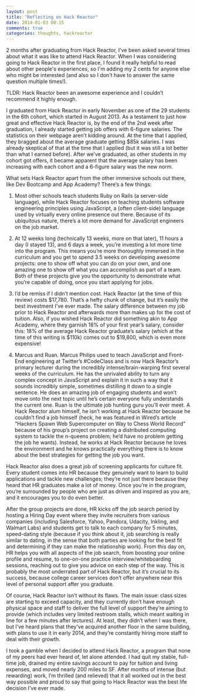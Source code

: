 ```yaml
---
layout: post
title: "Reflecting on Hack Reactor"
date: 2014-01-03 00:15
comments: true
categories: thoughts, hackreactor
---
```


2 months after graduating from Hack Reactor, I've been asked several times about what it was like to attend Hack Reactor. When I was considering going to Hack Reactor in the first place, I found it really helpful to read about other people's experiences, so I'm adding my 2 cents for anyone else who might be interested (and also so I don't have to answer the same question multiple times!).

TLDR: Hack Reactor been an awesome experience and I couldn’t recommend it highly enough.<!-- more -->

I graduated from Hack Reactor in early November as one of the 29 students in the 6th cohort, which started in August 2013. As a testament to just how great and effective Hack Reactor is, by the end of the 2nd week after graduation, I already started getting job offers with 6-figure salaries. The statistics on their webpage aren’t kidding around. At the time that I applied, they bragged about the average graduate getting $85k salaries. I was already skeptical of that at the time that I applied (but it was still a lot better than what I earned before). After we’ve graduated, as other students in my cohort got offers, it became apparent that the average salary has been increasing with each cohort and a 6-figure salary was the new norm.

What sets Hack Reactor apart from the other immersive schools out there, like Dev Bootcamp and App Academy? There’s a few things:

1. Most other schools teach students Ruby on Rails (a server-side language), while Hack Reactor focuses on teaching students software engineering principles using JavaScript, a (often client-side) language used by virtually every online presence out there. Because of its ubiquitous nature, there’s a lot more demand for JavaScript engineers on the job market.

2. At 12 weeks long (technically 13 weeks, more on that later), 11 hours a day (I stayed 13), and 6 days a week, you’re investing a lot more time into the program. This means you’re more thoroughly immersed in the curriculum and you get to spend 3.5 weeks on developing awesome projects: one to show off what you can do on your own, and one amazing one to show off what you can accomplish as part of a team. Both of these projects give you the opportunity to demonstrate what you’re capable of doing, once you start applying for jobs.

3. I’d be remiss if I didn’t mention cost. Hack Reactor (at the time of this review) costs $17,780. That’s a hefty chunk of change, but it’s easily the best investment I’ve ever made. The salary difference between my job prior to Hack Reactor and afterwards more than makes up for the cost of tuition. Also, if you wished Hack Reactor did something akin to App Academy, where they garnish 18% of your first year’s salary, consider this: 18% of the average Hack Reactor graduate’s salary (which at the time of this writing is $110k) comes out to $19,800, which is even more expensive!

4. Marcus and Ruan. Marcus Philips used to teach JavaScript and Front-End engineering at Twitter’s #CodeClass and is now Hack Reactor’s primary lecturer during the incredibly intense/brain-warping first several weeks of the curriculum. He has the unrivaled ability to turn any complex concept in JavaScript and explain it in such a way that it sounds incredibly simple, sometimes distilling it down to a single sentence. He does an amazing job of engaging students and won’t move onto the next topic until he’s certain everyone fully understands the current one. Ruan is the ultimate job hunting guru you’ll ever meet. A Hack Reactor alum himself, he isn’t working at Hack Reactor because he couldn’t find a job himself (heck, he was featured in Wired’s article “Hackers Spawn Web Supercomputer on Way to Chess World Record” because of his group’s project on creating a distributed computing system to tackle the n-queens problem; he’d have no problem getting the job he wants). Instead, he works at Hack Reactor because he loves the environment and he knows practically everything there is to know about the best strategies for getting the job you want.

Hack Reactor also does a great job of screening applicants for culture fit. Every student comes into HR because they genuinely want to learn to build applications and tackle new challenges; they’re not just there because they heard that HR graduates make a lot of money. Once you’re in the program, you’re surrounded by people who are just as driven and inspired as you are, and it encourages you to do even better.

After the group projects are done, HR kicks off the job search period by hosting a Hiring Day event where they invite recruiters from various companies (including Salesforce, Yahoo, Pandora, Udacity, Inkling, and Walmart Labs) and students get to talk to each company for 5 minutes, speed-dating style (because if you think about it, job searching is really similar to dating, in the sense that both parties are looking for the best fit and determining if they can make the relationship work). From this day on, HR helps you with all aspects of the job search, from boosting your online profile and resume, to one-on-one practice interview/whiteboarding sessions, reaching out to give you advice on each step of the way. This is probably the most underrated part of Hack Reactor, but it’s crucial to its success, because college career services don’t offer anywhere near this level of personal support after you graduate.

Of course, Hack Reactor isn’t without its flaws. The main issue: class sizes are starting to exceed capacity, and they currently don’t have enough physical space and staff to deliver the full level of support they’re aiming to provide (which includes very limited restroom stalls, which meant waiting in line for a few minutes after lectures). At least, they didn’t when I was there, but I’ve heard plans that they’ve acquired another floor in the same building, with plans to use it in early 2014, and they’re constantly hiring more staff to deal with their growth.

I took a gamble when I decided to attend Hack Reactor, a program that none of my peers had ever heard of, let alone attended. I had quit my stable, full-time job, drained my entire savings account to pay for tuition and living expenses, and moved nearly 200 miles to SF. After months of intense (but rewarding) work, I’m thrilled (and relieved) that it all worked out in the best way possible and proud to say that going to Hack Reactor was the best life decision I’ve ever made.
